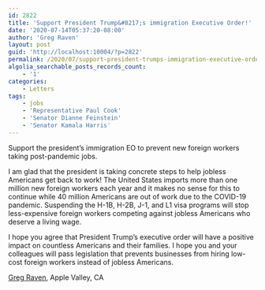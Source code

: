 ```yaml
---
id: 2822
title: 'Support President Trump&#8217;s immigration Executive Order!'
date: '2020-07-14T05:37:20-08:00'
author: 'Greg Raven'
layout: post
guid: 'http://localhost:10004/?p=2822'
permalink: /2020/07/support-president-trumps-immigration-executive-order/
algolia_searchable_posts_records_count:
    - '1'
categories:
    - Letters
tags:
    - jobs
    - 'Representative Paul Cook'
    - 'Senator Dianne Feinstein'
    - 'Senator Kamala Harris'
---
```


Support the president’s immigration EO to prevent new foreign workers taking post-pandemic jobs.

I am glad that the president is taking concrete steps to help jobless Americans get back to work! The United States imports more than one million new foreign workers each year and it makes no sense for this to continue while 40 million Americans are out of work due to the COVID-19 pandemic. Suspending the H-1B, H-2B, J-1, and L1 visa programs will stop less-expensive foreign workers competing against jobless Americans who deserve a living wage.

I hope you agree that President Trump’s executive order will have a positive impact on countless Americans and their families. I hope you and your colleagues will pass legislation that prevents businesses from hiring low-cost foreign workers instead of jobless Americans.

[Greg Raven](https://www.gregraven.org/), Apple Valley, CA